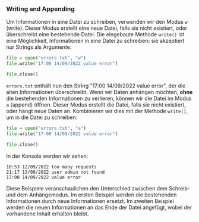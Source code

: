 [](https://www.google.com/search?q=%23writing-and-appending)

### Writing and Appending

Um Informationen in eine Datei zu schreiben, verwenden wir den Modus `w` (write). Dieser Modus erstellt eine neue Datei, falls sie nicht existiert, oder überschreibt eine bestehende Datei. Die eingebaute Methode `write()` ist eine Möglichkeit, Informationen in eine Datei zu schreiben; sie akzeptiert nur Strings als Argumente:

```python
file = open("errors.txt", "w")
file.write("17:00 14/09/2022 value error")

file.close()
```

`errors.txt` enthält nun den String "17:00 14/09/2022 value error", der die alten Informationen überschreibt. Wenn wir Daten anhängen möchten, **ohne** die bestehenden Informationen zu verlieren, können wir die Datei im Modus `a` (append) öffnen. Dieser Modus erstellt die Datei, falls sie nicht existiert, oder hängt neue Daten an. Kombinieren wir dies mit der Methode `write()`, um in die Datei zu schreiben:

```python
file = open("errors.txt", "a")
file.write("17:00 14/09/2022 value error")

file.close()
```

In der Konsole werden wir sehen:

```
10:53 12/09/2022 too many requests
21:17 13/09/2022 user admin not found
17:00 14/09/2022 value error
```

Diese Beispiele veranschaulichen den Unterschied zwischen dem Schreib- und dem Anhängemodus. Im ersten Beispiel werden die bestehenden Informationen durch neue Informationen ersetzt. Im zweiten Beispiel werden die neuen Informationen an das Ende der Datei angefügt, wobei der vorhandene Inhalt erhalten bleibt.